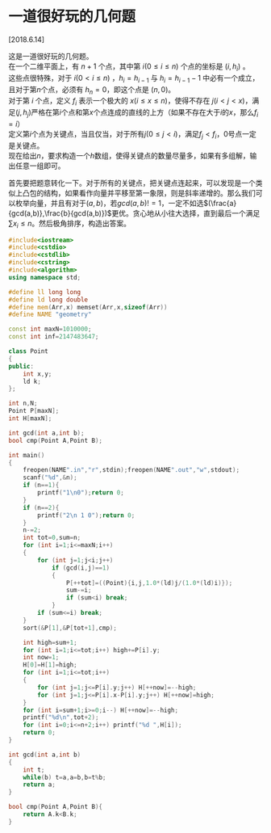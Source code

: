 # 一道很好玩的几何题
[2018.6.14]

这是一道很好玩的几何题。  
在一个二维平面上，有 $n+1$ 个点，其中第 $i(0\le i\le n)$ 个点的坐标是 $(i,h _ i)$ 。  
这些点很特殊，对于 $i(0 < i \le n)$ ，$h _ i=h _ {i-1}$ 与 $h _ i=h _ {i-1}-1$ 中必有一个成立，且对于第$n$个点，必须有 $h _ n=0$，即这个点是 $(n,0)$。  
对于第 $i$ 个点，定义 $f _ i$ 表示一个极大的 $x(i \le x \le n)$，使得不存在 $j(i<j<x)$，满足$(j,h _ j)$严格在第$i$个点和第$x$个点连成的直线的上方（如果不存在大于$i$的$x$，那么$f _ i=i$）  
定义第$i$个点为关键点，当且仅当，对于所有$j(0 \le j < i)$，满足$f _ j < f _ i$，$0$号点一定是关键点。  
现在给出$n$，要求构造一个$h$数组，使得关键点的数量尽量多，如果有多组解，输出任意一组即可。

首先要把题意转化一下。对于所有的关键点，把关键点连起来，可以发现是一个类似上凸包的结构，如果看作向量并平移至第一象限，则是斜率递增的。那么我们可以枚举向量，并且有对于$(a,b)$，若$gcd(a,b)!=1$，一定不如选$(\frac{a}{gcd(a,b)},\frac{b}{gcd(a,b)})$更优。贪心地从小往大选择，直到最后一个满足$\sum x _ i \le n$。然后极角排序，构造出答案。

```cpp
#include<iostream>
#include<cstdio>
#include<cstdlib>
#include<cstring>
#include<algorithm>
using namespace std;

#define ll long long
#define ld long double
#define mem(Arr,x) memset(Arr,x,sizeof(Arr))
#define NAME "geometry"

const int maxN=1010000;
const int inf=2147483647;

class Point
{
public:
	int x,y;
	ld k;
};

int n,N;
Point P[maxN];
int H[maxN];

int gcd(int a,int b);
bool cmp(Point A,Point B);

int main()
{
	freopen(NAME".in","r",stdin);freopen(NAME".out","w",stdout);
	scanf("%d",&n);
	if (n==1){
		printf("1\n0");return 0;
	}
	if (n==2){
		printf("2\n 1 0");return 0;
	}
	n-=2;
	int tot=0,sum=n;
	for (int i=1;i<=maxN;i++)
	{
		for (int j=1;j<i;j++)
			if (gcd(i,j)==1)
			{
				P[++tot]=((Point){i,j,1.0*(ld)j/(1.0*(ld)i)});
				sum-=i;
				if (sum<i) break;
			}
		if (sum<=i) break;
	}
	sort(&P[1],&P[tot+1],cmp);

	int high=sum+1;
	for (int i=1;i<=tot;i++) high+=P[i].y;
	int now=1;
	H[0]=H[1]=high;
	for (int i=1;i<=tot;i++)
	{
		for (int j=1;j<=P[i].y;j++) H[++now]=--high;
		for (int j=1;j<=P[i].x-P[i].y;j++) H[++now]=high;
	}
	for (int i=sum+1;i>=0;i--) H[++now]=--high;
	printf("%d\n",tot+2);
	for (int i=0;i<=n+2;i++) printf("%d ",H[i]);
	return 0;
}

int gcd(int a,int b)
{
	int t;
	while(b) t=a,a=b,b=t%b;
	return a;
}

bool cmp(Point A,Point B){
	return A.k<B.k;
}
```